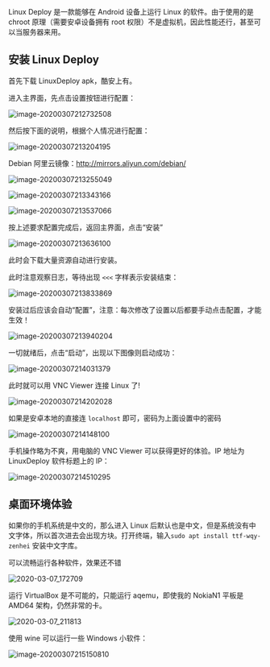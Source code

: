 
Linux Deploy 是一款能够在 Android 设备上运行 Linux 的软件。由于使用的是 chroot 原理（需要安卓设备拥有 root 权限）不是虚拟机，因此性能还行，甚至可以当服务器来用。


## 安装 Linux Deploy

首先下载 LinuxDeploy apk，酷安上有。

进入主界面，先点击设置按钮进行配置：

![image-20200307212732508](image-20200307212732508.png)

然后按下面的说明，根据个人情况进行配置：

![image-20200307213204195](image-20200307213204195.png)

Debian 阿里云镜像：http://mirrors.aliyun.com/debian/

![image-20200307213255049](image-20200307213255049.png)

![image-20200307213343166](image-20200307213343166.png)

![image-20200307213537066](image-20200307213537066.png)

按上述要求配置完成后，返回主界面，点击“安装”

![image-20200307213636100](image-20200307213636100.png)

此时会下载大量资源自动进行安装。

此时注意观察日志，等待出现 `<<<` 字样表示安装结束：

![image-20200307213833869](image-20200307213833869.png)

安装过后应该会自动“配置”，注意：每次修改了设置以后都要手动点击配置，才能生效！

![image-20200307213940204](image-20200307213940204.png)

一切就绪后，点击“启动”，出现以下图像则启动成功：

![image-20200307214031379](image-20200307214031379.png)

此时就可以用 VNC Viewer 连接 Linux 了!

![image-20200307214202028](image-20200307214202028.png)

如果是安卓本地的直接连 `localhost` 即可，密码为上面设置中的密码

![image-20200307214148100](image-20200307214148100.png)

手机操作略为不爽，用电脑的 VNC Viewer 可以获得更好的体验。IP 地址为 LinuxDeploy 软件标题上的 IP：

![image-20200307214510295](image-20200307214510295.png)

## 桌面环境体验

如果你的手机系统是中文的，那么进入 Linux 后默认也是中文，但是系统没有中文字体，所以首次进去会出现方块。打开终端，输入`sudo apt install ttf-wqy-zenhei` 安装中文字库。

可以流畅运行各种软件，效果还不错

![2020-03-07_172709](2020-03-07_172709-1583588920096.png)

运行 VirtualBox 是不可能的，只能运行 aqemu，即使我的 NokiaN1 平板是 AMD64 架构，仍然非常的卡。

![2020-03-07_211813](2020-03-07_211813-1583588925389.png)

使用 wine 可以运行一些 Windows 小软件：

![image-20200307215150810](image-20200307215150810.png)
